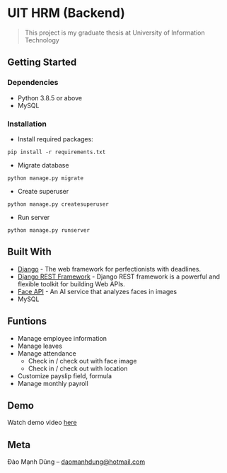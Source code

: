 # UIT HRM (Backend)
> This project is my graduate thesis at University of Information Technology

## Getting Started

### Dependencies

- Python 3.8.5 or above
- MySQL

### Installation
- Install required packages: 
```
pip install -r requirements.txt
```
- Migrate database
```
python manage.py migrate
```
- Create superuser
```
python manage.py createsuperuser
```
- Run server
```
python manage.py runserver
```

## Built With

- [Django](https://www.djangoproject.com/) - The web framework for perfectionists with deadlines.
- [Django REST Framework](https://www.django-rest-framework.org/) - Django REST framework is a powerful and flexible toolkit for building Web APIs.
- [Face API](https://azure.microsoft.com/en-us/services/cognitive-services/face/) - An AI service that analyzes faces in images
- MySQL

## Funtions
* Manage employee information
* Manage leaves
* Manage attendance
  * Check in / check out with face image
  * Check in / check out with location
* Customize payslip field, formula
* Manage monthly payroll

## Demo
Watch demo video [here](https://youtube.com/playlist?list=PLONxn6r2Z92wl_XgIgQoVYfQdteP7b5mR)

## Meta

Đào Mạnh Dũng –  daomanhdung@hotmail.com
